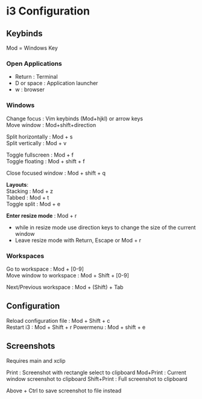 # i3 Configuration


## Keybinds

Mod = Windows Key

### Open Applications
- Return : Terminal  
- D or space : Application launcher
- w : browser

### Windows
Change focus : Vim keybinds (Mod+hjkl) or arrow keys  
Move window : Mod+shift+direction  

Split horizontally : Mod + s   
Split vertically : Mod + v  

Toggle fullscreen : Mod + f  
Toggle floating : Mod + shift + f  

Close focused window : Mod + shift + q

**Layouts**:  
Stacking : Mod + z  
Tabbed : Mod + t  
Toggle split : Mod + e  

**Enter resize mode** : Mod + r
- while in resize mode use direction keys to change the size of the current window
- Leave resize mode with Return, Escape or Mod + r


### Workspaces
Go to workspace : Mod + \[0-9\]  
Move window to workspace : Mod + Shift + \[0-9\]  

Next/Previous workspace : Mod + (Shift) + Tab

## Configuration

Reload configuration file : Mod + Shift + c  
Restart i3 : Mod + Shift + r
Powermenu : Mod + shift + e

## Screenshots
Requires main and xclip

Print : Screenshot with rectangle select to clipboard
Mod+Print : Current window screenshot to clipboard
Shift+Print : Full screenshot to clipboard

Above + Ctrl to save screenshot to file instead
